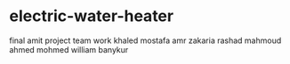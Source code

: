 # electric-water-heater
final amit project
team work 
khaled mostafa
amr zakaria rashad 
mahmoud ahmed mohmed
william banykur
